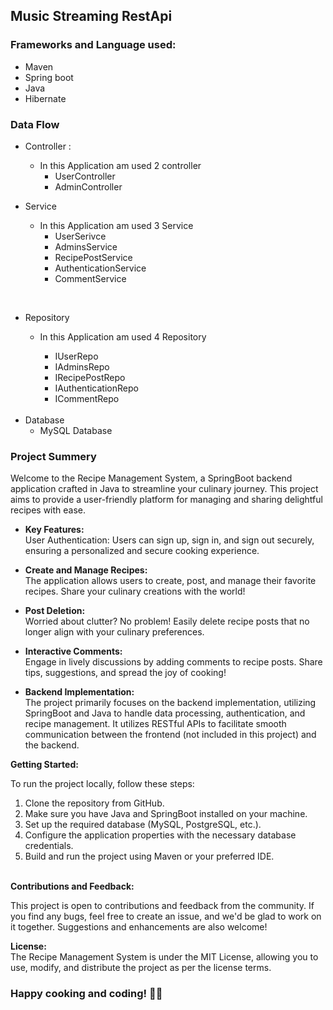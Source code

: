 ## Music Streaming RestApi
### Frameworks and Language used:
* Maven
* Spring boot
* Java
* Hibernate


### Data Flow
* Controller : 
  * In this Application am used 2 controller
    * UserController
    * AdminController
    
* Service
  * In this Application am used 3 Service
    * UserSerivce
    * AdminsService
    * RecipePostService
    * AuthenticationService
    * CommentService

<Br>
   
* Repository
  * In this Application am used 4 Repository
    * IUserRepo
    * IAdminsRepo
    * IRecipePostRepo
    * IAuthenticationRepo
    * ICommentRepo

    <Br>
* Database
  * MySQL Database
 

### Project Summery

Welcome to the Recipe Management System, a SpringBoot backend application crafted in Java to streamline your culinary journey. This project aims to provide a user-friendly platform for managing and sharing delightful recipes with ease.

* <B> Key Features: <br> </B>
    User Authentication: Users can sign up, sign in, and sign out securely, ensuring a personalized and secure cooking experience.

* <B>  Create and Manage Recipes: <br> </B>
The application allows users to create, post, and manage their favorite recipes. Share your culinary creations with the world!

* <B> Post Deletion: <br> </B>
Worried about clutter? No problem! Easily delete recipe posts that no longer align with your culinary preferences.

* <B> Interactive Comments: <br> </B>
Engage in lively discussions by adding comments to recipe posts. Share tips, suggestions, and spread the joy of cooking!

* <B> Backend Implementation: <br> </B>
The project primarily focuses on the backend implementation, utilizing SpringBoot and Java to handle data processing, authentication, and recipe management. It utilizes RESTful APIs to facilitate smooth communication between the frontend (not included in this project) and the backend.

<B> Getting Started: <br>  </B>

To run the project locally, follow these steps:

1. Clone the repository from GitHub.
2. Make sure you have Java and SpringBoot installed on your machine.
3. Set up the required database (MySQL, PostgreSQL, etc.).
4. Configure the application properties with the necessary database credentials.
5. Build and run the project using Maven or your preferred IDE.

<Br>
<B> Contributions and Feedback: <br>  </B>

This project is open to contributions and feedback from the community. If you find any bugs, feel free to create an issue, and we'd be glad to work on it together. Suggestions and enhancements are also welcome!

<B> License: <br>  </B>
The Recipe Management System is under the MIT License, allowing you to use, modify, and distribute the project as per the license terms.

### Happy cooking and coding! 🍳🚀